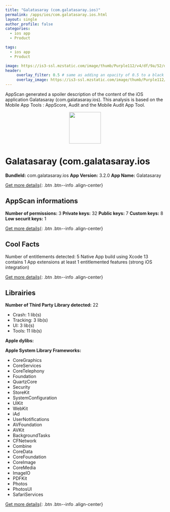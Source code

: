 ```yaml
---
title: "Galatasaray (com.galatasaray.ios)"
permalink: /apps/ios/com.galatasaray.ios.html
layout: single
author_profile: false
categories: 
  - ios app 
  - Product 

tags: 
  - ios app 
  - Product 

image: https://is3-ssl.mzstatic.com/image/thumb/Purple112/v4/df/9a/52/df9a52f0-a42f-6562-a6a2-a22bc776fcf5/Galatasaray-1x_U007emarketing-0-7-0-85-220.png/512x512bb.jpg
header: 
     overlay_filter: 0.5 # same as adding an opacity of 0.5 to a black background
     overlay_image: https://is3-ssl.mzstatic.com/image/thumb/Purple112/v4/df/9a/52/df9a52f0-a42f-6562-a6a2-a22bc776fcf5/Galatasaray-1x_U007emarketing-0-7-0-85-220.png/512x512bb.jpg
---
```

AppScan generated a spoiler description of the content of the iOS application Galatasaray (com.galatasaray.ios). This analysis is based on the Mobile App Tools : AppScore, Audit and the Mobile Audit App Tool.

  
  
<div style="text-align: center;"><img src="https://is3-ssl.mzstatic.com/image/thumb/Purple112/v4/df/9a/52/df9a52f0-a42f-6562-a6a2-a22bc776fcf5/Galatasaray-1x_U007emarketing-0-7-0-85-220.png/512x512bb.jpg" width="100" height="100"></div>  
  
# Galatasaray (com.galatasaray.ios

**BundleId:** com.galatasaray.ios
**App Version:** 3.2.0
**App Name:** Galatasaray


[Get more details](/pricing.html){: .btn .btn--info .align-center}  
  
## AppScan informations 

**Number of permissions:** 3
**Private keys:** 32
**Public keys:** 7
**Custom keys:** 8
**Low securit keys:** 1
  
[Get more details](/pricing.html){: .btn .btn--info .align-center}

## Cool Facts

Number of entitlements detected: 5
Native App
build using Xcode 13
contains 1 App extensions
at least 1 entitlemented features (strong iOS integration)
  
[Get more details](/pricing.html){: .btn .btn--info .align-center}

## Librairies 
**Number of Third Party Library detected:** 22
- Crash: 1 lib(s)
- Tracking: 3 lib(s)
- UI: 3 lib(s)
- Tools: 11 lib(s)

**Apple dylibs:**


**Apple System Library Frameworks:**
- CoreGraphics
- CoreServices
- CoreTelephony
- Foundation
- QuartzCore
- Security
- StoreKit
- SystemConfiguration
- UIKit
- WebKit
- iAd
- UserNotifications
- AVFoundation
- AVKit
- BackgroundTasks
- CFNetwork
- Combine
- CoreData
- CoreFoundation
- CoreImage
- CoreMedia
- ImageIO
- PDFKit
- Photos
- PhotosUI
- SafariServices


  
[Get more details](/pricing.html){: .btn .btn--info .align-center}

